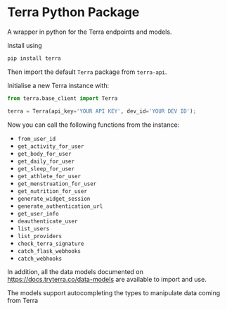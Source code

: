# Terra Python Package

A wrapper in python for the Terra endpoints and models.


Install using

```sh
pip install terra
```

Then import the default `Terra` package from `terra-api`.

Initialise a new Terra instance with:

```py
from terra.base_client import Terra

terra = Terra(api_key='YOUR API KEY', dev_id='YOUR DEV ID');
```

Now you can call the following functions from the instance:

- `from_user_id`
- `get_activity_for_user`
- `get_body_for_user`
- `get_daily_for_user`
- `get_sleep_for_user`
- `get_athlete_for_user`
- `get_menstruation_for_user`
- `get_nutrition_for_user`
- `generate_widget_session`
- `generate_authentication_url`
- `get_user_info`
- `deauthenticate_user`
- `list_users`
- `list_providers`
- `check_terra_signature`
- `catch_flask_webhooks`
- `catch_webhooks`

In addition, all the data models documented on https://docs.tryterra.co/data-models are available to import and use.

The models support autocompleting the types to manipulate data coming from Terra
